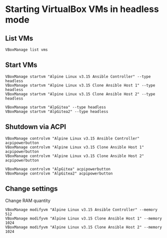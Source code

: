 # Starting VirtualBox VMs in headless mode

## List VMs

```
VBoxManage list vms
```

## Start VMs

```
VBoxManage startvm "Alpine Linux v3.15 Ansible Controller" --type headless
VBoxManage startvm "Alpine Linux v3.15 Clone Ansible Host 1" --type headless
VBoxManage startvm "Alpine Linux v3.15 Clone Ansible Host 2" --type headless
```

```
VBoxManage startvm "AlpGitea" --type headless
VBoxManage startvm "AlpGitea2" --type headless
```

## Shutdown via ACPI

```
VBoxManage controlvm "Alpine Linux v3.15 Ansible Controller" acpipowerbutton
VBoxManage controlvm "Alpine Linux v3.15 Clone Ansible Host 1" acpipowerbutton
VBoxManage controlvm "Alpine Linux v3.15 Clone Ansible Host 2" acpipowerbutton
```

```
VBoxManage controlvm "AlpGitea" acpipowerbutton
VBoxManage controlvm "AlpGitea2" acpipowerbutton
```

## Change settings

Change RAM quantity

```
VBoxManage modifyvm "Alpine Linux v3.15 Ansible Controller" --memory 512
VBoxManage modifyvm "Alpine Linux v3.15 Clone Ansible Host 1" --memory 1024
VBoxManage modifyvm "Alpine Linux v3.15 Clone Ansible Host 2" --memory 1024
```
